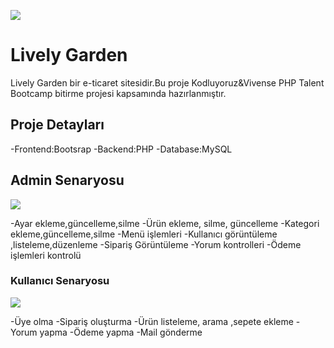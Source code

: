 ![](https://i.imgur.com/ImgJX5N.png)
# Lively Garden
Lively Garden bir e-ticaret sitesidir.Bu proje Kodluyoruz&Vivense PHP Talent Bootcamp bitirme projesi kapsamında hazırlanmıştır.


## Proje Detayları
-Frontend:Bootsrap 
-Backend:PHP
-Database:MySQL


 ## Admin Senaryosu

 ![](https://i.imgur.com/JSBqotO.gif)
 
-Ayar ekleme,güncelleme,silme
-Ürün ekleme, silme, güncelleme
-Kategori ekleme,güncelleme,silme
-Menü işlemleri
-Kullanıcı görüntüleme ,listeleme,düzenleme
-Sipariş Görüntüleme 
-Yorum kontrolleri
-Ödeme işlemleri kontrolü

### Kullanıcı Senaryosu

![](https://i.imgur.com/B8b63zd.gif)

-Üye olma 
-Sipariş oluşturma
-Ürün listeleme, arama ,sepete ekleme
-Yorum yapma
-Ödeme yapma 
-Mail gönderme
